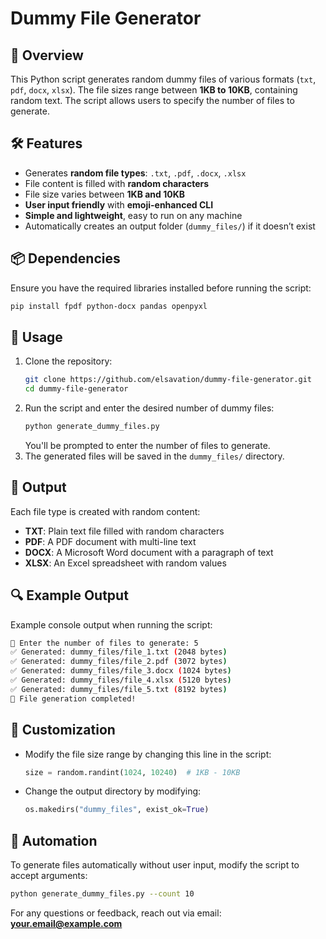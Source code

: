 # Dummy File Generator

## 📌 Overview
This Python script generates random dummy files of various formats (`txt`, `pdf`, `docx`, `xlsx`). The file sizes range between **1KB to 10KB**, containing random text. The script allows users to specify the number of files to generate.

## 🛠️ Features
- Generates **random file types**: `.txt`, `.pdf`, `.docx`, `.xlsx`
- File content is filled with **random characters**
- File size varies between **1KB and 10KB**
- **User input friendly** with **emoji-enhanced CLI**
- **Simple and lightweight**, easy to run on any machine
- Automatically creates an output folder (`dummy_files/`) if it doesn’t exist

## 📦 Dependencies
Ensure you have the required libraries installed before running the script:
```bash
pip install fpdf python-docx pandas openpyxl
```

## 🚀 Usage
1. Clone the repository:
   ```bash
   git clone https://github.com/elsavation/dummy-file-generator.git
   cd dummy-file-generator
   ```
2. Run the script and enter the desired number of dummy files:
   ```bash
   python generate_dummy_files.py
   ```
   You'll be prompted to enter the number of files to generate.
3. The generated files will be saved in the `dummy_files/` directory.

## 📂 Output
Each file type is created with random content:
- **TXT**: Plain text file filled with random characters
- **PDF**: A PDF document with multi-line text
- **DOCX**: A Microsoft Word document with a paragraph of text
- **XLSX**: An Excel spreadsheet with random values

## 🔍 Example Output
Example console output when running the script:
```bash
📂 Enter the number of files to generate: 5
✅ Generated: dummy_files/file_1.txt (2048 bytes)
✅ Generated: dummy_files/file_2.pdf (3072 bytes)
✅ Generated: dummy_files/file_3.docx (1024 bytes)
✅ Generated: dummy_files/file_4.xlsx (5120 bytes)
✅ Generated: dummy_files/file_5.txt (8192 bytes)
🎉 File generation completed!
```

## 📝 Customization
- Modify the file size range by changing this line in the script:
  ```python
  size = random.randint(1024, 10240)  # 1KB - 10KB
  ```
- Change the output directory by modifying:
  ```python
  os.makedirs("dummy_files", exist_ok=True)
  ```

## 🤖 Automation
To generate files automatically without user input, modify the script to accept arguments:
```bash
python generate_dummy_files.py --count 10
```
For any questions or feedback, reach out via email: **your.email@example.com**

